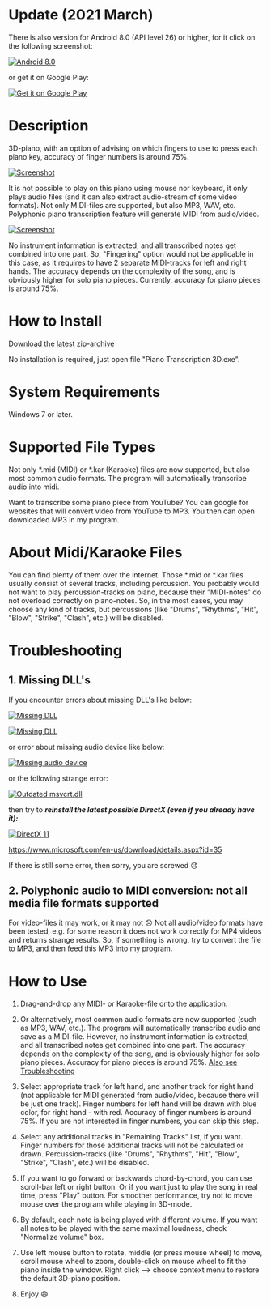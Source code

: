 # Update (2021 March)

There is also version for Android 8.0 (API level 26) or higher, for it click on the following screenshot:

[![](https://raw.GitHubUserContent.com/BShakhovsky/BShakhovsky.github.io/master/Android.png 'Android 8.0')](https://GitHub.com/BShakhovsky/PianoTranscription_Android/blob/master/README.md)

or get it on Google Play:

[![](https://play.google.com/intl/en_us/badges/static/images/badges/en_badge_web_generic.png 'Get it on Google Play')](https://play.google.com/store/apps/details?id=ru.BShakhovsky.Piano_Transcription)

# Description

3D-piano, with an option of advising on which fingers to use to press each piano key, accuracy of finger numbers is around 75%.

[![](Keyboard.png 'Screenshot')](https://GitHub.com/BShakhovsky/PianoTranscription_Windows/releases/download/2019-06-22/PianoTranscription3D.zip)

It is not possible to play on this piano using mouse nor keyboard, it only plays audio files (and it can also extract audio-stream of some video formats).  Not only MIDI-files are supported, but also MP3, WAV, etc.  Polyphonic piano transcription feature will generate MIDI from audio/video.

[![](Spectrogram.png 'Screenshot')](https://GitHub.com/BShakhovsky/PianoTranscription_Windows/releases/download/2019-06-22/PianoTranscription3D.zip)

No instrument information is extracted, and all transcribed notes get combined into one part.  So, "Fingering" option would not be applicable in this case, as it requires to have 2 separate MIDI-tracks for left and right hands.  The accuracy depends on the complexity of the song, and is obviously higher for solo piano pieces.  Currently, accuracy for piano pieces is around 75%.

# How to Install

[Download the latest zip-archive](https://GitHub.com/BShakhovsky/PianoTranscription_Windows/releases/download/2019-06-22/PianoTranscription3D.zip)

No installation is required, just open file "Piano Transcription 3D.exe".

# System Requirements

Windows 7 or later.

# Supported File Types

Not only *.mid (MIDI) or *.kar (Karaoke) files are now supported, but also most common audio formats.  The program will automatically transcribe audio into midi.

Want to transcribe some piano piece from YouTube?  You can google for websites that will convert video from YouTube to MP3.  You then can open downloaded MP3 in my program.

# About Midi/Karaoke Files

You can find plenty of them over the internet.  Those *.mid or *.kar files usually consist of several tracks, including percussion.  You probably would not want to play percussion-tracks on piano, because their "MIDI-notes" do not overload correctly on piano-notes.  So, in the most cases, you may choose any kind of tracks, but percussions (like "Drums", "Rhythms", "Hit", "Blow", "Strike", "Clash", etc.) will be disabled.

# Troubleshooting

## 1. Missing DLL's

If you encounter errors about missing DLL's like below:

[![](X3DAudio1_7.png 'Missing DLL')](https://www.microsoft.com/en-us/download/details.aspx?id=35)

[![](XAPOFX1_5.png 'Missing DLL')](https://www.microsoft.com/en-us/download/details.aspx?id=35)

or error about missing audio device like below:

[![](AudioDevice.png 'Missing audio device')](https://www.microsoft.com/en-us/download/details.aspx?id=35)

or the following strange error:

[![](msvcrt_W_Getmonths.png 'Outdated msvcrt.dll')](https://www.microsoft.com/en-us/download/details.aspx?id=35)

then try to __*reinstall the latest possible DirectX (even if you already have it):*__

[![](https://upload.wikimedia.org/wikipedia/commons/thumb/3/3f/Microsoft-DirectX-11-Logo-wordmark.svg/500px-Microsoft-DirectX-11-Logo-wordmark.svg.png 'DirectX 11')](https://www.microsoft.com/en-us/download/details.aspx?id=35)

https://www.microsoft.com/en-us/download/details.aspx?id=35

If there is still some error, then sorry, you are screwed :disappointed:

## 2. Polyphonic audio to MIDI conversion: not all media file formats supported

For video-files it may work, or it may not :disappointed:  Not all audio/video formats have been tested, e.g. for some reason it does not work correctly for MP4 videos and returns strange results.  So, if something is wrong, try to convert the file to MP3, and then feed this MP3 into my program.

# How to Use

1. Drag-and-drop any MIDI- or Karaoke-file onto the application.

2. Or alternatively, most common audio formats are now supported (such as MP3, WAV, etc.).  The program will automatically transcribe audio and save as a MIDI-file.  However, no instrument information is extracted, and all transcribed notes get combined into one part.  The accuracy depends on the complexity of the song, and is obviously higher for solo piano pieces.  Accuracy for piano pieces is around 75%.  [Also see Troubleshooting](#2-polyphonic-audio-to-midi-conversion-not-all-media-file-formats-supported)

3. Select appropriate track for left hand, and another track for right hand (not applicable for MIDI generated from audio/video, because there will be just one track).  Finger numbers for left hand will be drawn with blue color, for right hand - with red.  Accuracy of finger numbers is around 75%.  If you are not interested in finger numbers, you can skip this step.

4. Select any additional tracks in "Remaining Tracks" list, if you want.  Finger numbers for those additional tracks will not be calculated or drawn.  Percussion-tracks (like "Drums", "Rhythms", "Hit", "Blow", "Strike", "Clash", etc.) will be disabled.

5. If you want to go forward or backwards chord-by-chord, you can use scroll-bar left or right button.  Or if you want just to play the song in real time, press "Play" button.  For smoother performance, try not to move mouse over the program while playing in 3D-mode.

6. By default, each note is being played with different volume.  If you want all notes to be played with the same maximal loudness, check "Normalize volume" box.

7. Use left mouse button to rotate, middle (or press mouse wheel) to move, scroll mouse wheel to zoom, double-click on mouse wheel to fit the piano inside the window.  Right click --> choose context menu to restore the default 3D-piano position.

8. Enjoy :smile:
